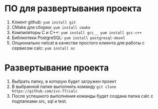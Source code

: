 # ПО для развертывания проекта
1. Клиент github: `yum install git`
1. CMake для сборки: `yum install cmake`
1. Компиляторы C и C++:
`yum install gcc__
yum install gcc-c++`
1. Библиотеки PostgreSQL: 
`yum install postgresql-devel`
1. Опционально netcat в качестве простого клиента для работы с сервисом calc: 
`yum install nc`
# Развертывание проекта
1. Выбрать папку, в которую будет загружен проект
1. В выбранной папке выполнить команду 
`git clone https://github.com/ivs-77/calc`
1. После успешного выполнения команды будет создана папка calc с подпапками src, sql и test.
